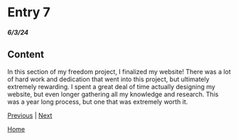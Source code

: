 # Entry 7
##### 6/3/24

## Content

In this section of my freedom project,  I finalized my website!  There was a lot of hard work and dedication that went into this project, but ultimately extremely rewarding.  I spent a great deal of time actually designing my website, but even longer gathering all my knowledge and research.  This was a year long process, but one that was extremely worth it.





[Previous](entry06.md) | [Next](entry08.md)

[Home](../README.md)
